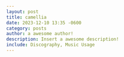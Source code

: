 ```yaml
---
layout: post
title: camellia
date: 2023-12-10 13:35 -0600
category: posts
author: a awesome author!
description: Insert a awesome description!
include: Discography, Music Usage
---
```


